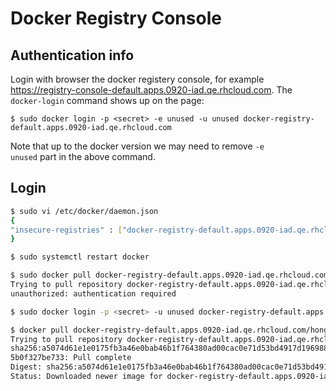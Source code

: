 # Docker Registry Console

## Authentication info
Login with browser the docker registery console, for example https://registry-console-default.apps.0920-iad.qe.rhcloud.com.
The <code>docker-login</code> command shows up on the page:

```
$ sudo docker login -p <secret> -e unused -u unused docker-registry-default.apps.0920-iad.qe.rhcloud.com
```

Note that up to the docker version we may need to remove <code>-e unused</code> part in the above command.

## Login

```sh
$ sudo vi /etc/docker/daemon.json
{
"insecure-registries" : ["docker-registry-default.apps.0920-iad.qe.rhcloud.com"]
}

$ sudo systemctl restart docker

$ sudo docker pull docker-registry-default.apps.0920-iad.qe.rhcloud.com/hongkliu-docker/hello-world:0.0.1
Trying to pull repository docker-registry-default.apps.0920-iad.qe.rhcloud.com/hongkliu-docker/hello-world ... 
unauthorized: authentication required

$ sudo docker login -p <secret> -u unused docker-registry-default.apps.0920-iad.qe.rhcloud.com

$ docker pull docker-registry-default.apps.0920-iad.qe.rhcloud.com/hongkliu-docker/hello-world:0.0.1
Trying to pull repository docker-registry-default.apps.0920-iad.qe.rhcloud.com/hongkliu-docker/hello-world ... 
sha256:a5074d61e1e0175fb3a46e0bab46b1f764380ad00cac0e71d53bd4917d196988: Pulling from docker-registry-default.apps.0920-iad.qe.rhcloud.com/hongkliu-docker/hello-world
5b0f327be733: Pull complete 
Digest: sha256:a5074d61e1e0175fb3a46e0bab46b1f764380ad00cac0e71d53bd4917d196988
Status: Downloaded newer image for docker-registry-default.apps.0920-iad.qe.rhcloud.com/hongkliu-docker/hello-world:0.0.1

```

